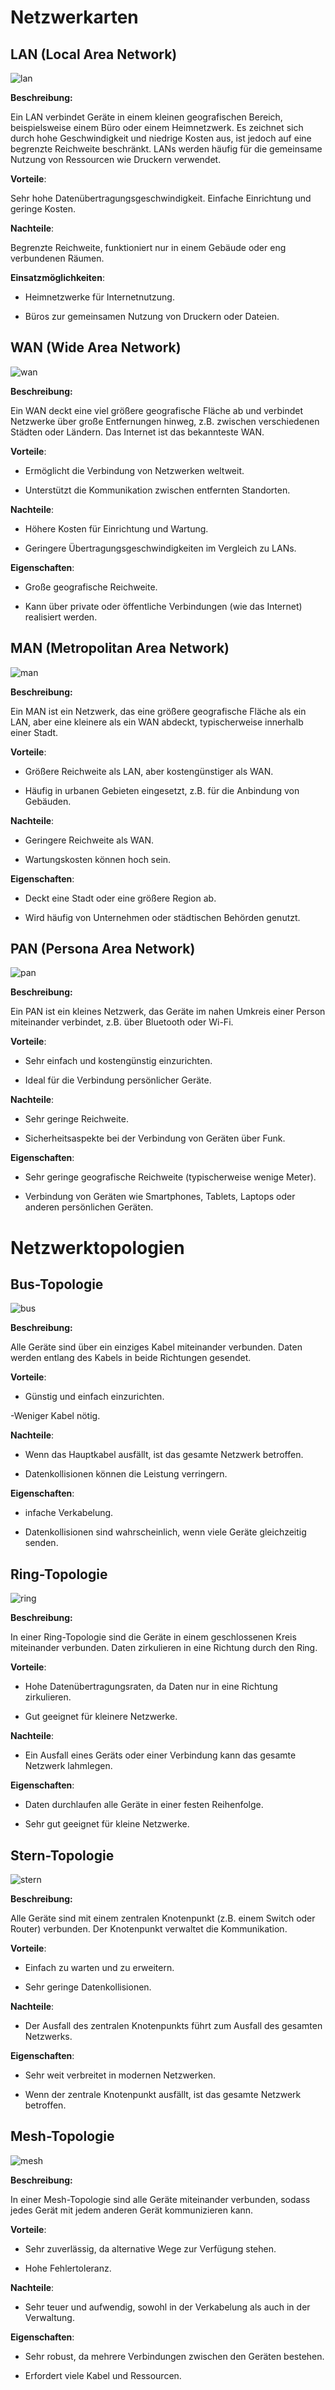 #  Netzwerkarten

## LAN (Local Area Network)

![lan](LAN.png)

**Beschreibung:**

Ein LAN verbindet Geräte in einem kleinen geografischen Bereich, beispielsweise einem Büro oder einem Heimnetzwerk. Es zeichnet sich durch hohe Geschwindigkeit und niedrige Kosten aus, ist jedoch auf eine begrenzte Reichweite beschränkt. LANs werden häufig für die gemeinsame Nutzung von Ressourcen wie Druckern verwendet.

**Vorteile**:

Sehr hohe Datenübertragungsgeschwindigkeit.
Einfache Einrichtung und geringe Kosten.

**Nachteile**:

Begrenzte Reichweite, funktioniert nur in einem Gebäude oder eng verbundenen Räumen.

**Einsatzmöglichkeiten**:

- Heimnetzwerke für Internetnutzung.

- Büros zur gemeinsamen Nutzung von Druckern oder Dateien.

## WAN (Wide Area Network)

![wan](wan.png)

**Beschreibung:**

 Ein WAN deckt eine viel größere geografische Fläche ab und verbindet Netzwerke über große Entfernungen hinweg, z.B. zwischen verschiedenen Städten oder Ländern. Das Internet ist das bekannteste WAN.

**Vorteile**:

- Ermöglicht die Verbindung von Netzwerken weltweit.

- Unterstützt die Kommunikation zwischen entfernten Standorten.

**Nachteile**:

- Höhere Kosten für Einrichtung und Wartung.

- Geringere Übertragungsgeschwindigkeiten im Vergleich zu LANs.

**Eigenschaften**:

- Große geografische Reichweite.

- Kann über private oder öffentliche Verbindungen (wie das Internet) realisiert werden.

## MAN (Metropolitan Area Network)

![man](man2.png)

**Beschreibung:**

Ein MAN ist ein Netzwerk, das eine größere geografische Fläche als ein LAN, aber eine kleinere als ein WAN abdeckt, typischerweise innerhalb einer Stadt.


**Vorteile**:

- Größere Reichweite als LAN, aber kostengünstiger als WAN.

- Häufig in urbanen Gebieten eingesetzt, z.B. für die Anbindung von Gebäuden.

**Nachteile**:

- Geringere Reichweite als WAN.

- Wartungskosten können hoch sein.

**Eigenschaften**:

- Deckt eine Stadt oder eine größere Region ab.

- Wird häufig von Unternehmen oder städtischen Behörden genutzt.

## PAN (Persona Area Network)

![pan](pan.png)

**Beschreibung:**

Ein PAN ist ein kleines Netzwerk, das Geräte im nahen Umkreis einer Person miteinander verbindet, z.B. über Bluetooth oder Wi-Fi.


**Vorteile**:

- Sehr einfach und kostengünstig einzurichten.

- Ideal für die Verbindung persönlicher Geräte.

**Nachteile**:

- Sehr geringe Reichweite.

- Sicherheitsaspekte bei der Verbindung von Geräten über Funk.

**Eigenschaften**:

- Sehr geringe geografische Reichweite (typischerweise wenige Meter).

- Verbindung von Geräten wie Smartphones, Tablets, Laptops oder anderen persönlichen Geräten.

# Netzwerktopologien

## Bus-Topologie

![bus](bus.png)

**Beschreibung:**

 Alle Geräte sind über ein einziges Kabel miteinander verbunden. Daten werden entlang des Kabels in beide Richtungen gesendet.

**Vorteile**:

- Günstig und einfach einzurichten.

-Weniger Kabel nötig.

**Nachteile**:

- Wenn das Hauptkabel ausfällt, ist das gesamte Netzwerk betroffen.

- Datenkollisionen können die Leistung verringern.

**Eigenschaften**:

- infache Verkabelung.

- Datenkollisionen sind wahrscheinlich, wenn viele Geräte gleichzeitig senden.



## Ring-Topologie

![ring](ring.png)

**Beschreibung:**

In einer Ring-Topologie sind die Geräte in einem geschlossenen Kreis miteinander verbunden. Daten zirkulieren in eine Richtung durch den Ring.

**Vorteile**:

- Hohe Datenübertragungsraten, da Daten nur in eine Richtung zirkulieren.

- Gut geeignet für kleinere Netzwerke.

**Nachteile**:

- Ein Ausfall eines Geräts oder einer Verbindung kann das gesamte Netzwerk lahmlegen.

**Eigenschaften**:

- Daten durchlaufen alle Geräte in einer festen Reihenfolge.

- Sehr gut geeignet für kleine Netzwerke.

## Stern-Topologie

![stern](stern.png)

**Beschreibung:**

Alle Geräte sind mit einem zentralen Knotenpunkt (z.B. einem Switch oder Router) verbunden. Der Knotenpunkt verwaltet die Kommunikation.

**Vorteile**:

- Einfach zu warten und zu erweitern.

- Sehr geringe Datenkollisionen.

**Nachteile**:

- Der Ausfall des zentralen Knotenpunkts führt zum Ausfall des gesamten Netzwerks.

**Eigenschaften**:

- Sehr weit verbreitet in modernen Netzwerken.

- Wenn der zentrale Knotenpunkt ausfällt, ist das gesamte Netzwerk betroffen.

## Mesh-Topologie

![mesh](mesh.png)

**Beschreibung:**

In einer Mesh-Topologie sind alle Geräte miteinander verbunden, sodass jedes Gerät mit jedem anderen Gerät kommunizieren kann.


**Vorteile**:

- Sehr zuverlässig, da alternative Wege zur Verfügung stehen.

- Hohe Fehlertoleranz.

**Nachteile**:

- Sehr teuer und aufwendig, sowohl in der Verkabelung als auch in der Verwaltung.

**Eigenschaften**:

- Sehr robust, da mehrere Verbindungen zwischen den Geräten bestehen.

- Erfordert viele Kabel und Ressourcen.